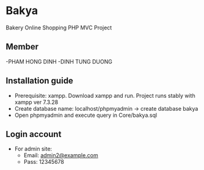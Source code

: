 # Bakya

Bakery Online Shopping PHP MVC Project

## Member

-PHAM HONG DINH
-DINH TUNG DUONG

## Installation guide

- Prerequisite: xampp. Download xampp and run. Project runs stably with xampp ver 7.3.28
- Create database name: localhost/phpmyadmin -> create database bakya
- Open phpmyadmin and execute query in Core/bakya.sql


## Login account


- For admin site: 
  + Email: admin2@example.com
  + Pass:  12345678
